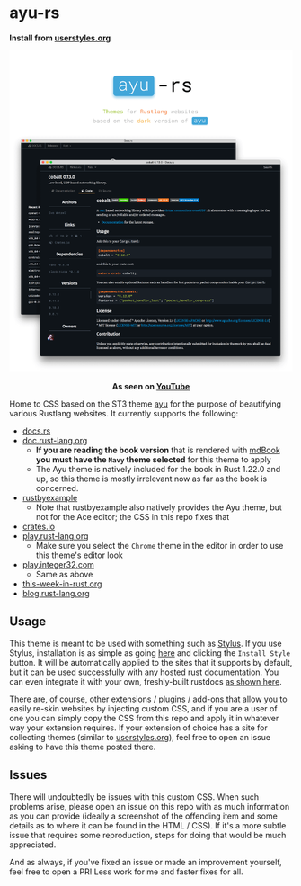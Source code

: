 # ayu-rs

**Install from [userstyles.org](https://userstyles.org/styles/138541/ayu-rs-dark-theme)**

![demo screenshot](./ayu-rs_main.png)

**<p align="center">As seen on <a href="https://www.youtube.com/watch?v=7VulqInDO6Y">YouTube</a></p>**

Home to CSS based on the ST3 theme [ayu](https://github.com/dempfi/ayu) for the purpose of beautifying various Rustlang websites. It currently supports the following:

* [docs.rs](https://docs.rs/)
* [doc.rust-lang.org](https://doc.rust-lang.org/)
  * **If you are reading the book version** that is rendered with [mdBook](https://github.com/azerupi/mdBook) **you must have the `Navy` theme selected** for this theme to apply
  * The Ayu theme is natively included for the book in Rust 1.22.0 and up, so this theme is mostly irrelevant now as far as the book is concerned.
* [rustbyexample](https://doc.rust-lang.org/rust-by-example/)
  * Note that rustbyexample also natively provides the Ayu theme, but not for the Ace editor; the CSS in this repo fixes that
* [crates.io](https://crates.io/)
* [play.rust-lang.org](https://play.rust-lang.org/)
  * Make sure you select the `Chrome` theme in the editor in order to use this theme's editor look
* [play.integer32.com](https://play.integer32.com/)
  * Same as above
* [this-week-in-rust.org](https://this-week-in-rust.org/)
* [blog.rust-lang.org](https://blog.rust-lang.org/)

## Usage

This theme is meant to be used with something such as [Stylus](https://github.com/openstyles/stylus). If you use Stylus, installation is as simple as going [here](https://userstyles.org/styles/138541/ayu-rs-dark-theme) and clicking the `Install Style` button. It will be automatically applied to the sites that it supports by default, but it can be used successfully with any hosted rust documentation. You can even integrate it with your own, freshly-built rustdocs [as shown here](https://blog.guillaume-gomez.fr/articles/2016-09-16+Generating+doc+with+rustdoc+and+a+custom+theme).

There are, of course, other extensions / plugins / add-ons that allow you to easily re-skin websites by injecting custom CSS, and if you are a user of one you can simply copy the CSS from this repo and apply it in whatever way your extension requires. If your extension of choice has a site for collecting themes (similar to [userstyles.org](https://userstyles.org)), feel free to open an issue asking to have this theme posted there.

## Issues

There will undoubtedly be issues with this custom CSS. When such problems arise, please open an issue on this repo with as much information as you can provide (ideally a screenshot of the offending item and some details as to where it can be found in the HTML / CSS). If it's a more subtle issue that requires some reproduction, steps for doing that would be much appreciated.

And as always, if you've fixed an issue or made an improvement yourself, feel free to open a PR! Less work for me and faster fixes for all.

